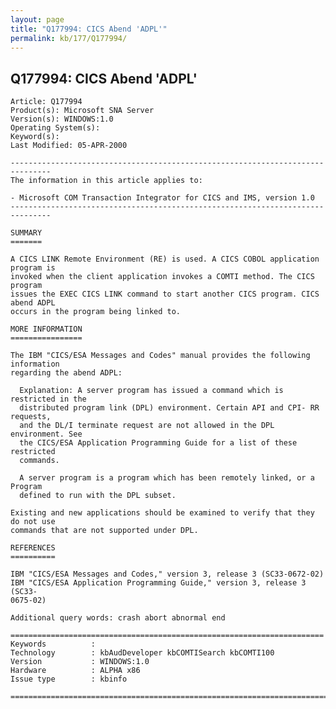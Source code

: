 ```yaml
---
layout: page
title: "Q177994: CICS Abend 'ADPL'"
permalink: kb/177/Q177994/
---
```


## Q177994: CICS Abend 'ADPL'

	Article: Q177994
	Product(s): Microsoft SNA Server
	Version(s): WINDOWS:1.0
	Operating System(s): 
	Keyword(s): 
	Last Modified: 05-APR-2000
	
	-------------------------------------------------------------------------------
	The information in this article applies to:
	
	- Microsoft COM Transaction Integrator for CICS and IMS, version 1.0 
	-------------------------------------------------------------------------------
	
	SUMMARY
	=======
	
	A CICS LINK Remote Environment (RE) is used. A CICS COBOL application program is
	invoked when the client application invokes a COMTI method. The CICS program
	issues the EXEC CICS LINK command to start another CICS program. CICS abend ADPL
	occurs in the program being linked to.
	
	MORE INFORMATION
	================
	
	The IBM "CICS/ESA Messages and Codes" manual provides the following information
	regarding the abend ADPL:
	
	  Explanation: A server program has issued a command which is restricted in the
	  distributed program link (DPL) environment. Certain API and CPI- RR requests,
	  and the DL/I terminate request are not allowed in the DPL environment. See
	  the CICS/ESA Application Programming Guide for a list of these restricted
	  commands.
	
	  A server program is a program which has been remotely linked, or a Program
	  defined to run with the DPL subset.
	
	Existing and new applications should be examined to verify that they do not use
	commands that are not supported under DPL.
	
	REFERENCES
	==========
	
	IBM "CICS/ESA Messages and Codes," version 3, release 3 (SC33-0672-02)
	IBM "CICS/ESA Application Programming Guide," version 3, release 3 (SC33-
	0675-02)
	
	Additional query words: crash abort abnormal end
	
	======================================================================
	Keywords          :  
	Technology        : kbAudDeveloper kbCOMTISearch kbCOMTI100
	Version           : WINDOWS:1.0
	Hardware          : ALPHA x86
	Issue type        : kbinfo
	
	=============================================================================
	
